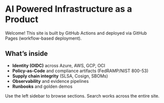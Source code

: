 ﻿# AI Powered Infrastructure as a Product

Welcome! This site is built by GitHub Actions and deployed via GitHub Pages (workflow-based deployment).

## What’s inside

- **Identity (OIDC)** across Azure, AWS, GCP, OCI
- **Policy-as-Code** and compliance artifacts (FedRAMP/NIST 800-53)
- **Supply chain integrity** (SLSA, Cosign, SBOMs)
- **Observability** and evidence pipelines
- **Runbooks** and golden demos

Use the left sidebar to browse sections. Search works across the entire site.
